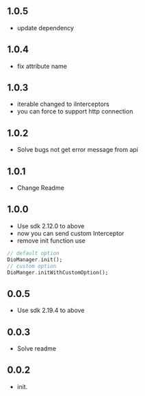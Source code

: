 ## 1.0.5

- update dependency
## 1.0.4

* fix attribute name

## 1.0.3

* iterable changed to iInterceptors
* you can force to support http connection

## 1.0.2

* Solve bugs not get error message from api

## 1.0.1

* Change Readme

## 1.0.0

* Use sdk 2.12.0 to above
* now you can send custom Interceptor
* remove init function use

```dart
// default option
DioManager.init();
// custom option
DioManger.initWithCustomOption();
```

## 0.0.5

* Use sdk 2.19.4 to above

## 0.0.3

* Solve readme

## 0.0.2

* init.
